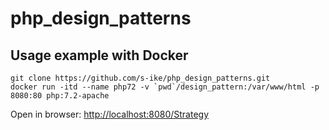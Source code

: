 # php_design_patterns

## Usage example with Docker
```
git clone https://github.com/s-ike/php_design_patterns.git
docker run -itd --name php72 -v `pwd`/design_pattern:/var/www/html -p 8080:80 php:7.2-apache
```
Open in browser: [http://localhost:8080/Strategy](http://localhost:8080/Strategy)
